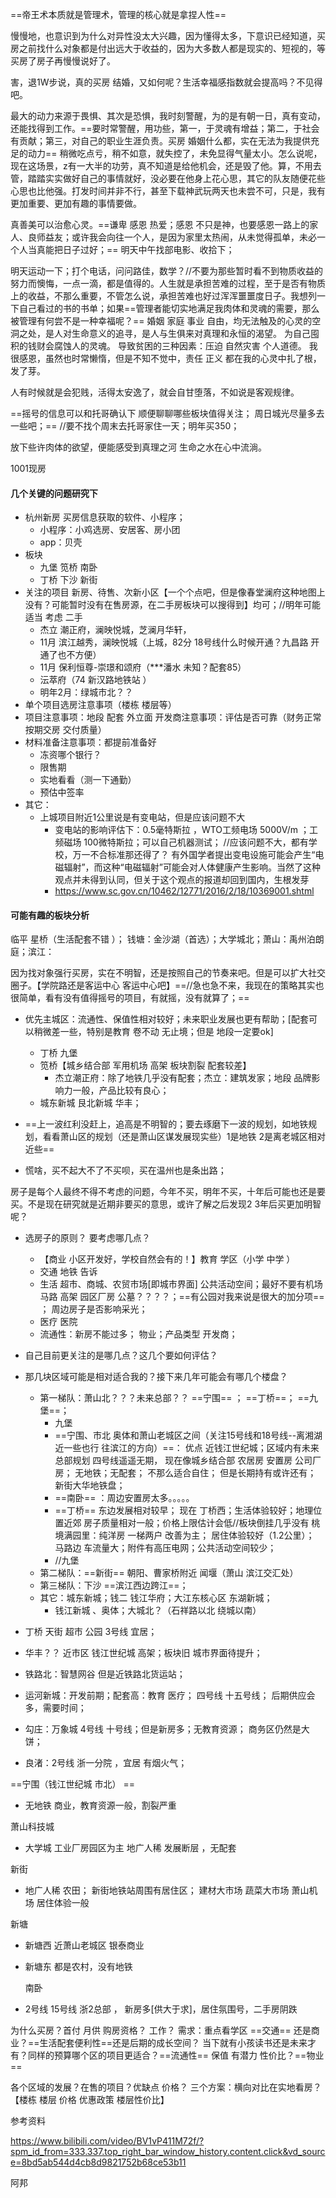 ==帝王术本质就是管理术，管理的核心就是拿捏人性==



慢慢地，也意识到为什么对异性没太大兴趣，因为懂得太多，下意识已经知道，买房之前找什么对象都是付出远大于收益的，因为大多数人都是现实的、短视的，等买房了房子再慢慢说好了。

害，退1W步说，真的买房  结婚，又如何呢？生活幸福感指数就会提高吗？不见得吧。

最大的动力来源于畏惧、其次是恐惧，我时刻警醒，为的是有朝一日，真有变动，还能找得到工作。==要时常警醒，用功些，第一，于灵魂有增益；第二，于社会有贡献；第三，对自己的职业生涯负责。买房 婚姻什么都，实在无法为我提供充足的动力== 稍微吃点亏，稍不如意，就失控了，未免显得气量太小。怎么说呢，现在这场景，z有一大半的功劳，真不知道是给他机会，还是毁了他。算，不用去管，踏踏实实做好自己的事情就好，没必要在他身上花心思，其它的队友随便花些心思也比他强。打发时间并非不行，甚至下载神武玩两天也未尝不可，只是，我有更加重要、更加有趣的事情要做。

真善美可以治愈心灵。==谦卑 感恩 热爱；感恩 不只是神，也要感恩一路上的家人、良师益友；或许我会向往一个人，是因为家里太热闹，从未觉得孤单，未必一个人当真能把日子过好；==  明天中午找部电影、收拾下；

明天运动一下；打个电话，问问路佳，数学？//不要为那些暂时看不到物质收益的努力而懊悔，一点一滴，都是值得的。人生就是承担苦难的过程，至于是否有物质上的收益，不那么重要，不管怎么说，承担苦难也好过浑浑噩噩度日子。我想列一下自己看过的书的书单；如果==管理者能切实地满足我肉体和灵魂的需要，那么被管理有何尝不是一种幸福呢？== 婚姻 家庭 事业 自由，均无法触及的心灵的空洞之处，是人对生命意义的追寻，是人与生俱来对真理和永恒的渴望。		为自己囤积的钱财会腐蚀人的灵魂。    导致贫困的三种因素：压迫  自然灾害  个人道德。	我很感恩，虽然也时常懒惰，但是不知不觉中，责任  正义 都在我的心灵中扎了根，发了芽。 

人有时候就是会犯贱，活得太安逸了，就会自甘堕落，不如说是客观规律。

 

==摇号的信息可以和托哥确认下  顺便聊聊哪些板块值得关注； 周日城光尽量多去一些吧；== //要不找个周末去托哥家住一天；明年买350；

放下些许肉体的欲望，便能感受到真理之河 生命之水在心中流淌。

1001现房

#### 几个关键的问题研究下

- 杭州新房  买房信息获取的软件、小程序；
  - 小程序：小鸡选房、安居客、房小团
  - app：贝壳
- 板块
  - 九堡 笕桥  南卧  
  - 丁桥  下沙  新街
- 关注的项目  新房、待售、次新小区【一个个点吧，但是像春堂澜府这种地图上没有？可能暂时没有在售房源，在二手房板块可以搜得到】均可；//明年可能适当 考虑 二手
  - 杰立 潮正府，澜映悦城，芝澜月华轩，
  - 11月  滨江越秀，澜映悦城（上城，82分  18号线什么时候开通？九昌路 开通了也不方便）
  -  11月 保利恒尊-崇璟和颂府（***潘水 未知？配套85）
  - 沄萃府（74  新汉路地铁站 ）
  - 明年2月：绿城市北？？
- 单个项目选房注意事项（楼栋 楼层等）
- 项目注意事项：地段  配套 外立面    开发商注意事项：评估是否可靠（财务正常   按期交房  交付质量）
- 材料准备注意事项：都提前准备好
  - 冻资哪个银行？
  - 限售期
  - 实地看看（测一下通勤）
  - 预估中签率
- 其它：
  - 上城项目附近1公里说是有变电站，但是应该问题不大
    - 变电站的影响评估下：0.5毫特斯拉 ，WTO工频电场 5000V/m ；工频磁场 100微特斯拉；可以自己机器测试； //应该问题不大，都有学校，万一不合标准那还得了？
      有外国学者提出变电设施可能会产生“电磁辐射”，而这种“电磁辐射”可能会对人体健康产生影响。当然了这种观点并未得到认同，但关于这个观点的报道却回到国内，生根发芽
    - https://www.sc.gov.cn/10462/12771/2016/2/18/10369001.shtml

#### 可能有趣的板块分析

临平  星桥（生活配套不错 ）； 钱塘：金沙湖（首选）；大学城北；萧山：禹州泊朗庭；滨江：

因为找对象强行买房，实在不明智，还是按照自己的节奏来吧。但是可以扩大社交圈子。【学院路还是客运中心  客运中心吧】==//急也急不来，我现在的策略其实也很简单，看有没有值得摇号的项目，有就摇，没有就算了；==

- 优先主城区：流通性、保值性相对较好；未来职业发展也更有帮助；[配套可以稍微差一些，特别是教育 卷不动  无止境；但是 地段一定要ok]
  - 丁桥  九堡 
  - 笕桥【城乡结合部  军用机场 高架 板块割裂 配套较差】  
    - 杰立潮正府：除了地铁几乎没有配套；杰立：建筑发家；地段  品牌影响力一般，产品比较有良心；
  - 城东新城 艮北新城   华丰；

- ==上一波红利没赶上，追高是不明智的；要去琢磨下一波的规划，如地铁规划，看看萧山区的规划（还是萧山区谋发展现实些）1是地铁 2是离老城区相对近些==
- 慌啥，买不起大不了不买呗，买在温州也是条出路；

房子是每个人最终不得不考虑的问题，今年不买，明年不买，十年后可能也还是要买。不是现在研究就是近期非要买的意思，或许了解之后发现2 3年后买更加明智呢？

- 选房子的原则？ 要考虑哪几点？
  - 【商业 小区开发好，学校自然会有的！】教育  学区（小学 中学 ）
  - 交通  地铁   告诉
  - 生活  超市、商城、农贸市场[即城市界面]  公共活动空间；最好不要有机场 马路  高架 园区厂房 公墓？？？？；==有公园对我来说是很大的加分项== ； 周边房子是否影响采光；
  - 医疗  医院
  - 流通性：新房不能过多； 物业；产品类型 开发商；
- 自己目前更关注的是哪几点？这几个要如何评估？ 
- 那几块区域可能是相对适合我的？接下来几年可能会有哪几个楼盘？
  - 第一梯队：萧山北？？？未来总部？？    ==宁围== ； ==丁桥==； ==九堡==；
    - 九堡
    - ==宁围、市北  奥体和萧山老城区之间（关注15号线和18号线--离湘湖近一些也行 往滨江的方向）==： 优点  近钱江世纪城；区域内有未来总部规划 四号线遥遥无期， 现在像城乡结合部 农居房 安置房 公司厂房；   无地铁；无配套； 不那么适合自住；   但是长期持有或许还有；   新街大华地铁盘；
    - ==南卧== ：周边安置房太多。。。。。
    - ==丁桥==  东边发展相对较早； 现在 丁桥西；生活体验较好；地理位置近郊  房子质量相对一般；价格上限估计会低//板块倒挂几乎没有  桃境满园里：纯洋房 一梯两户 改善为主； 居住体验较好（1.2公里）；     马路边 车流量大；附件有高压电网；公共活动空间较少；
    - //九堡
  - 第二梯队：==新街==    朝阳、曹家桥附近   闻堰（萧山 滨江交汇处）  
  - 第三梯队：下沙  ==滨江西边跨江==；
  - 其它：城东新城；钱二  钱江华府；大江东核心区 东湖新城；
    - 钱江新城 、奥体；大城北？（石祥路以北  绕城以南）



- 丁桥  天街 超市  公园 3号线   宜居；
- 华丰？？  近市区  钱江世纪城 高架；板块旧  城市界面待提升；
- 铁路北：智慧网谷   但是近铁路北货运站；
- 运河新城：开发前期；配套高：教育 医疗； 四号线  十五号线；  后期供应会多，需要时间；
- 勾庄：万象城   4号线  十号线；但是新房多；无教育资源；  商务区仍然是大饼；
- 良渚：2号线    浙一分院    ，宜居 有烟火气；

==宁围（钱江世纪城  市北） ==

- 无地铁  商业，教育资源一般，割裂严重

 萧山科技城 

- 大学城 工业厂房园区为主 地广人稀  发展断层  ，无配套

新街 

- 地广人稀  农田；  新街地铁站周围有居住区； 建材大市场  蔬菜大市场 萧山机场 居住体验一般

新塘

- 新塘西 近萧山老城区  银泰商业
- 新塘东  都是农村，没有地铁

  南卧 

- 2号线 15号线  浙2总部 ，  新房多[供大于求]，居住氛围号，二手房阴跌



为什么买房？首付 月供  购房资格？ 工作？   需求：重点看学区  ==交通==  还是商业？==生活配套便利性==还是后期的成长空间？ 当下就有小孩读书还是未来才有？同样的预算哪个区的项目更适合？==流通性== 保值  有潜力 性价比？==物业== 

各个区域的发展？在售的项目？优缺点 价格？  三个方案：横向对比在实地看房？【楼栋  楼层  价格  优惠政策  楼层性价比】



参考资料

https://www.bilibili.com/video/BV1vP411M72f/?spm_id_from=333.337.top_right_bar_window_history.content.click&vd_source=8bd5ab544d4cb8d9821752b68ce53b11

阿邦

